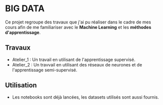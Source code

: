 # BIG DATA

Ce projet regroupe des travaux que j'ai pu réaliser dans le cadre de mes cours afin de me familiariser avec le **Machine Learning** et les **méthodes d'apprentissage**.

## Travaux
* Atelier_1 : Un travail en utilisant de l'apprentissage supervisé.
* Atelier_2 : Un travvail en utilisant des réseaux de neurones et de l'apprentissage semi-supervisé.

## Utilisation
* Les notebooks sont déjà lancées, les datasets utilisés sont aussi fournis.